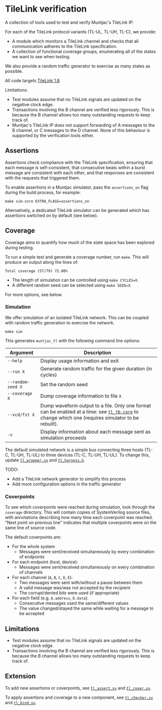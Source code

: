 # TileLink verification
A collection of tools used to test and verify Muntjac's TileLink IP.

For each of the TileLink protocol variants (TL-UL, TL-UH, TL-C), we provide:
 * A module which monitors a TileLink channel and checks that all communication adheres to the TileLink specification.
 * A collection of functional coverage groups, enumerating all of the states we want to see when testing.

We also provide a random traffic generator to exercise as many states as possible.

All code targets [TileLink 1.8](https://sifive.cdn.prismic.io/sifive/7bef6f5c-ed3a-4712-866a-1a2e0c6b7b13_tilelink_spec_1.8.1.pdf).

Limitations:
* Test modules assume that no TileLink signals are updated on the negative clock edge.
* Transactions involving the B channel are verified less rigorously. This is because the B channel allows too many outstanding requests to keep track of.
* Muntjac's TileLink IP does not support forwarding of A messages to the B channel, or C messages to the D channel. None of this behaviour is supported by the verification tools either.

## Assertions

Assertions check compliance with the TileLink specification, ensuring that each message is self-consistent, that consecutive beats within a burst message are consistent with each other, and that responses are consistent with the requests that triggered them.

To enable assertions in a Muntjac simulator, pass the `assertions_on` flag during the build process, for example:

```
make sim-core EXTRA_FLAGS=assertions_on
```
 
Alternatively, a dedicated TileLink simulator can be generated which has assertions switched on by default (see below).

## Coverage

Coverage aims to quantify how much of the state space has been explored during testing.

To run a simple test and generate a coverage number, run `make`. This will produce an output along the lines of:

```
Total coverage (57/79) 72.00%
```

 * The length of simulation can be controlled using `make CYCLES=X`.
 * A different random seed can be selected using `make SEED=X`.

For more options, see below.

### Simulation
We offer simulation of an isolated TileLink network. This can be coupled with random traffic generation to exercise the network.

```
make sim
```

This generates `muntjac_tl` with the following command line options:

| Argument | Description |
| --- | --- |
| `--help` | Display usage information and exit |
| `--run X` | Generate random traffic for the given duration (in cycles) |
| `--random-seed X `| Set the random seed |
| `--coverage X` | Dump coverage information to file `X` |
| `--vcd/fst X` | Dump waveform output to a file. Only one format can be enabled at a time: see [`tl_tb.core`](./tl_tb.core) to change which one (requires simulator to be rebuilt). |
| `-v` | Display information about each message sent as simulation proceeds |

The default simulated network is a simple bus connecting three hosts (TL-C, TL-UH, TL-UL) to three devices (TL-C, TL-UH, TL-UL). To change this, update [`tl_wrapper.sv`](rtl/tl_wrapper.sv) and [`tl_harness.h`](src/tl_harness.h).

TODO: 
 * Add a TileLink network generator to simplify this process
 * Add more configuration options in the traffic generator

### Coverpoints

To see which coverpoints were reached during simulation, look through the `coverage` directory. This will contain copies of SystemVerilog source files, with annotations describing how many time each coverpoint was reached. "Next point on previous line" indicates that multiple coverpoints were on the same line of source code.

The default coverpoints are:

 * For the whole system
   * Messages were sent/received simultaneously by every combination of endpoints
 * For each endpoint (host, device):
   * Messages were sent/received simultaneously on every combination of channels
 * For each channel (`A`, `B`, `C`, `D`, `E`):
   * Two messages were sent with/without a pause between them
   * A valid message was/was not accepted by the recipient
   * The corrupt/denied bits were used (if appropriate)
 * For each field (e.g. `A.address`, `D.data`):
   * Consecutive messages used the same/different values
   * The value changed/stayed the same while waiting for a message to be accepted

## Limitations
 * Test modules assume that no TileLink signals are updated on the negative clock edge.
 * Transactions involving the B channel are verified less rigorously. This is because the B channel allows too many outstanding requests to keep track of.

## Extension
To add new assertions or coverpoints, see [`tl_assert.sv`](rtl/tl_assert.sv) and [`tl_cover.sv`](rtl/tl_cover.sv).

To apply assertions and coverage to a new component, see [`tl_checker.sv`](rtl/tl_checker.sv) and [`tl_bind.sv`](rtl/tl_bind.sv).
